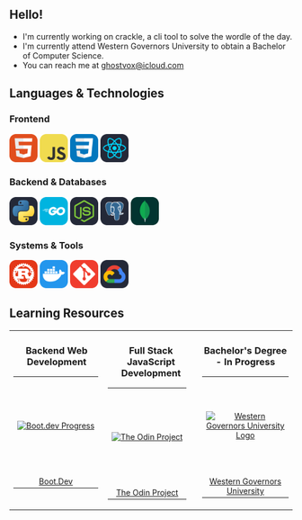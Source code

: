 
<!--
**GhostVox/GhostVox** is a ✨ _special_ ✨ repository because its `README.md` (this file) appears on your GitHub profile.
-->
## Hello!
- I'm currently working on crackle, a cli tool to solve the wordle of the day.
- I'm currently attend Western Governors University to obtain a Bachelor of Computer Science.
- You can reach me at ghostvox@icloud.com

## Languages & Technologies

### Frontend
<p align="left">
  <img src="https://github.com/tandpfun/skill-icons/blob/main/icons/HTML.svg" width="50" alt="HTML">
  <img src="https://github.com/tandpfun/skill-icons/blob/main/icons/JavaScript.svg" width="50" alt="JavaScript">
  <img src="https://github.com/tandpfun/skill-icons/blob/main/icons/CSS.svg" width="50" alt="CSS">
  <img src="https://github.com/tandpfun/skill-icons/blob/main/icons/React-Dark.svg" width="50" alt="React">
</p>

### Backend & Databases
<p align="left">
  <img src="https://github.com/tandpfun/skill-icons/blob/main/icons/Python-Dark.svg" width="50" alt="Python">
  <img src="https://github.com/tandpfun/skill-icons/blob/main/icons/GoLang.svg" width="50" alt="Golang">
  <img src="https://github.com/tandpfun/skill-icons/blob/main/icons/NodeJS-Dark.svg" width="50" alt="Node.js">
  <img src="https://github.com/tandpfun/skill-icons/blob/main/icons/PostgreSQL-Dark.svg" width="50" alt="PostgreSQL">
  <img src="https://github.com/tandpfun/skill-icons/blob/main/icons/MongoDB.svg" width="50" alt="MongoDB">
</p>

### Systems & Tools
<p align="left">
  <img src="https://github.com/tandpfun/skill-icons/blob/main/icons/Rust.svg" width="50" alt="Rust">
  <img src="https://github.com/tandpfun/skill-icons/blob/main/icons/Docker.svg" width="50" alt="Docker">
  <img src="https://github.com/tandpfun/skill-icons/blob/main/icons/Git.svg" width="50" alt="Git">
  <img src="https://github.com/tandpfun/skill-icons/blob/main/icons/GCP-Dark.svg" width="50" alt="Google Cloud">
</p>

## Learning Resources
<table border="0" cellpadding="0" cellspacing="0">
  <tr align="center">
    <td width="33%" valign="top">
      <h3>Backend Web Development</h3>
      <table border="0" cellpadding="10" cellspacing="0">
        <tr>
          <td height="170" align="center" valign="middle">
            <a href="https://www.boot.dev">
              <img src="https://api.boot.dev/v1/users/public/12810a83-00ff-4198-b18c-13955b1ec12b/thumbnail" alt="Boot.dev Progress" width="300">
            </a>
          </td>
        </tr>
        <tr>
          <td align="center" valign="top">
            <a href="https://www.boot.dev">Boot.Dev</a>
          </td>
        </tr>
      </table>
    </td>
    <td width="33%" valign="top">
      <h3>Full Stack JavaScript Development</h3>
      <table border="0" cellpadding="10" cellspacing="0">
        <tr>
          <td height="170" align="center" valign="middle">
            <a href="https://www.theodinproject.com/">
              <img src="https://www.theodinproject.com/assets/og-logo-2bdf3a30.png" alt="The Odin Project" width="300">
            </a>
          </td>
        </tr>
        <tr>
          <td align="center" valign="top">
            <a href="https://www.theodinproject.com/">The Odin Project</a>
          </td>
        </tr>
      </table>
    </td>
    <td width="33%" valign="top">
      <h3>Bachelor's Degree - In Progress</h3>
      <table border="0" cellpadding="10" cellspacing="0">
        <tr>
          <td height="170" align="center" valign="middle">
            <a href="https://www.wgu.edu/">
              <img src="https://upload.wikimedia.org/wikipedia/commons/a/af/WGU-Marketing-logo.png" alt="Western Governors University Logo" width="300">
            </a>
          </td>
        </tr>
        <tr>
          <td align="center" valign="top">
            <a href="https://www.wgu.edu/">Western Governors University</a>
          </td>
        </tr>
      </table>
    </td>
  </tr>
</table>
